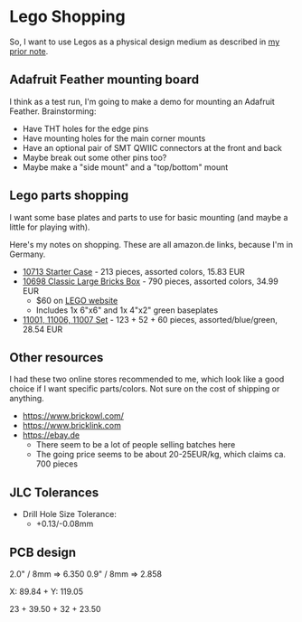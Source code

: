 # Lego Shopping

So, I want to use Legos as a physical design medium as described in [my prior note](./2021-01-11.md).

## Adafruit Feather mounting board

I think as a test run, I'm going to make a demo for mounting an Adafruit Feather. Brainstorming:

* Have THT holes for the edge pins
* Have mounting holes for the main corner mounts
* Have an optional pair of SMT QWIIC connectors at the front and back
* Maybe break out some other pins too?
* Maybe make a "side mount" and a "top/bottom" mount

## Lego parts shopping

I want some base plates and parts to use for basic mounting (and maybe a little for playing with).

Here's my notes on shopping. These are all amazon.de links, because I'm in Germany.

* [10713 Starter Case](https://www.amazon.de/-/en/LEGO-Classic-10713-Building-Assorted/dp/B075GQ87PV) - 213 pieces, assorted colors, 15.83 EUR
* [10698 Classic Large Bricks Box](https://www.amazon.de/LEGO-10698-Bausteine-Box-Spielzeugaufbewahrung-Bausteine/dp/B00PY3EYQO) - 790 pieces, assorted colors, 34.99 EUR
    * $60 on [LEGO website](https://www.lego.com/en-us/product/lego-large-creative-brick-box-10698)
    * Includes 1x 6"x6" and 1x 4"x2" green baseplates
* [11001, 11006, 11007 Set](https://www.amazon.de/LEGO-Classic-3-Piece-Set-Building/dp/B08CHM9MZ8/) - 123 + 52 + 60 pieces, assorted/blue/green, 28.54 EUR

## Other resources

I had these two online stores recommended to me, which look like a good choice if I want specific parts/colors. Not sure on the cost of shipping or anything.

* https://www.brickowl.com/
* https://www.bricklink.com
* https://ebay.de
    * There seem to be a lot of people selling batches here
    * The going price seems to be about 20-25EUR/kg, which claims ca. 700 pieces

## JLC Tolerances

* Drill Hole Size Tolerance:
    * +0.13/-0.08mm

## PCB design

2.0" / 8mm => 6.350
0.9" / 8mm => 2.858

X:  89.84 +
Y: 119.05

23 + 39.50 + 32 + 23.50
